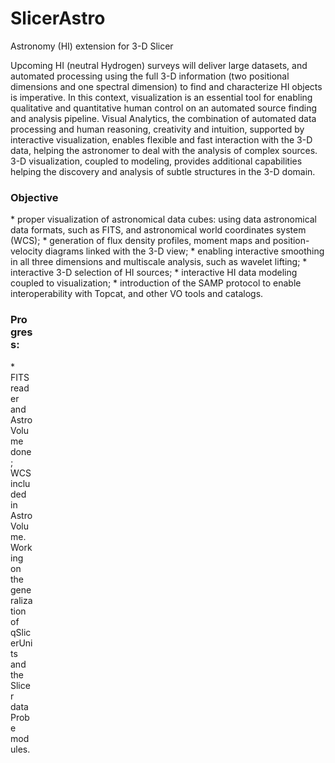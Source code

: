 # SlicerAstro
Astronomy (HI) extension for 3-D Slicer

Upcoming HI (neutral Hydrogen) surveys will deliver large datasets, and automated processing using the full 3-D information (two positional dimensions and one spectral dimension) to find and characterize HI objects is imperative. In this context, visualization is an essential tool for enabling qualitative and quantitative human control on an automated source finding and analysis pipeline. Visual Analytics, the combination of automated data processing and human reasoning, creativity and intuition, supported by interactive visualization, enables flexible and fast interaction with the 3-D data, helping the astronomer to deal with the analysis of complex sources. 3-D visualization, coupled to modeling, provides additional capabilities helping the discovery and analysis of subtle structures in the 3-D domain.

<h3>Objective</h3>
* proper visualization of astronomical data cubes: using data astronomical data formats, such as FITS, and astronomical world coordinates system (WCS);
* generation of flux density profiles, moment maps and position-velocity diagrams linked with the 3-D view;
* enabling interactive smoothing in all three dimensions and multiscale analysis, such as wavelet lifting;
* interactive 3-D selection of HI sources;
* interactive HI data modeling coupled to visualization;
* introduction of the SAMP protocol to enable interoperability with Topcat, and other VO tools and catalogs.
</div>
<div style="width: 27%; float: left; padding-right: 3%;">
<div style="width: 27%; float: left; padding-right: 3%;">
<h3>Progress:  </h3>
* FITS reader and AstroVolume done; WCS included in AstroVolume. Working on the generalization of qSlicerUnits and the Slicer dataProbe modules.
</div>
</div>
